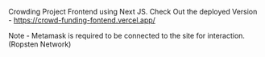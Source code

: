 Crowding Project Frontend using Next JS.
Check Out the deployed Version - https://crowd-funding-fontend.vercel.app/

Note - Metamask is required to be connected to the site for interaction.(Ropsten Network)